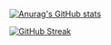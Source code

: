 [![Anurag's GitHub stats](https://github-readme-stats.vercel.app/api?username=wsliaw&count_private=true&&hide=stars,prs,contribs)](https://github.com/anuraghazra/github-readme-stats)

[![GitHub Streak](https://streak-stats.demolab.com/?user=wsliaw)](https://git.io/streak-stats)

<!--
**wsliaw/wsliaw** is a ✨ _special_ ✨ repository because its `README.md` (this file) appears on your GitHub profile.

Here are some ideas to get you started:

- 🔭 I’m currently working on ...
- 🌱 I’m currently learning ...
- 👯 I’m looking to collaborate on ...
- 🤔 I’m looking for help with ...
- 💬 Ask me about ...
- 📫 How to reach me: ...
- 😄 Pronouns: ...
- ⚡ Fun fact: ...
-->
